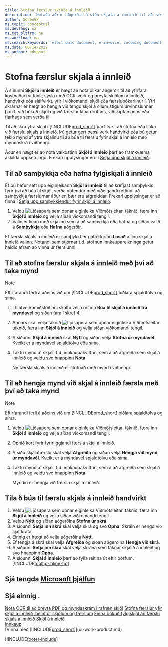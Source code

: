 ```yaml
---
title: Stofna færslur skjala á innleið
description: 'Notaðu aðrar aðgerðir á síðu skjala á innleið til að fara yfir kvittanir vegna kostnaðar, hafa umsjón með OCR-verkum, umbreyta skrám skjala á innleið og hengja ytri skrár við.'
author: SorenGP
ms.topic: conceptual
ms.devlang: na
ms.tgt_pltfrm: na
ms.workload: na
ms.search.keywords: 'electronic document, e-invoice, incoming document, OCR, ecommerce, document exchange, import invoice'
ms.date: 06/14/2022
ms.author: edupont
---
```

# Stofna færslur skjala á innleið

Á síðunni **Skjöl á innleið** er hægt að nota ólíkar aðgerðir til að yfirfara kostnaðarkvittanir, sýsla með OCR-verk og breyta skjölum á innleið, handvirkt eða sjálfvirkt, yfir í viðkomandi skjöl eða færslubókarlínur í. Ytri skrárnar er hægt að hengja við tengd skjöl á öllum stigum úrvinnslunnar, þ.m.t. við bókuð skjöl og við færslur lánardrottins, viðskiptamanns eða fjárhags sem verða til.

Til að skrá ytra skjal í [!INCLUDE[prod_short](includes/prod_short.md)] þarf fyrst að stofna eða ljúka við færslu skjals á innleið. Þú getur gert þessi verk handvirkt eða þú getur tekið mynd af ytra skjalinu til að búa til færslu fyrir skjal á innleið með myndaskrá í viðhengi.

Áður en hægt er að nota valkostinn **Skjöl á innleið** þarf að framkvæma áskilda uppsetningu. Frekari upplýsingar eru í [Setja upp skjöl á innleið](across-how-setup-income-documents.md).

## Til að samþykkja eða hafna fylgiskjali á innleið

Ef þú hefur sett upp eiginleikann **Skjöl á innleið** til að krefjast samþykkis fyrir því að búa til skjöl, verða notendur með viðeigandi réttindi að samþykkja færslurnar áður en þær eru afgreiddar. Frekari upplýsingar er að finna í [Setja upp samþykkjendur fyrir skjöl á innleið](across-how-setup-income-documents.md#to-set-up-approvers-of-incoming-document-records).

1. Veldu ![Ljósapera sem opnar eiginleika Viðmótsleitar.](media/ui-search/search_small.png "Segðu mér hvað þú vilt gera") táknið, færa inn **Skjöl á innleið** og velja síðan viðkomandi tengil.
2. Valin er línan með skjalinu sem á að samþykkja eða hafna og síðan valið á **Samþykkja** eða **Hafna** aðgerðir.

Ef færsla skjals á innleið er samþykkt er gátreiturinn **Losað** á línu skjal á innleið valinn. Notandi sem stjórnar t.d. stofnun innkaupareikninga getur haldið áfram að vinna úr færslunni.

## Til að stofna færslur skjala á innleið með því að taka mynd

> [!NOTE]  
> Eftirfarandi ferli á aðeins við um [!INCLUDE[prod_short](includes/prod_short.md)] biðlara spjaldtölva og síma.

1. Í hlutverkamiðstöðinni skaltu velja reitinn **Búa til skjal á innleið frá myndavél** og síðan fara í skref 4.
2. Annars skal velja táknið ![Ljósapera sem opnar eiginleika Viðmótsleitar](media/ui-search/search_small.png "Segðu mér hvað þú vilt gera"). táknið, færa inn **Skjöl á innleið** og velja síðan viðkomandi tengil.
3. Á síðunni **Skjöl á innleið** skal **Nýtt** og síðan velja **Stofna úr myndavél**. Kveikt er á myndavél spjaldtölvu eða síma.
4. Taktu mynd af skjali, t.d. innkaupakvittun, sem á að afgreiða sem skjal á innleið og veldu svo hnappinn **Nota**.

    Ný færsla skjals á innleið er stofnað með mynd í viðhengi.

## Til að hengja mynd við skjal á innleið færsla með því að taka mynd

> [!NOTE]  
> Eftirfarandi ferli á aðeins við um [!INCLUDE[prod_short](includes/prod_short.md)] biðlara spjaldtölva og síma.

1. Veldu ![Ljósapera sem opnar eiginleika Viðmótsleitar.](media/ui-search/search_small.png "Segðu mér hvað þú vilt gera") táknið, færa inn **Skjöl á innleið** og velja síðan viðkomandi tengil.
2. Opnið kort fyrir fyrirliggjandi færsla skjal á innleið.
3. Á síðu skjalafærslu skal velja **Afgreiða** og síðan velja **Hengja við mynd úr myndavél**. Kveikt er á myndavél spjaldtölvu eða síma.
4. Taktu mynd af skjali, t.d. innkaupakvittun, sem á að afgreiða sem skjal á innleið og veldu svo hnappinn **Nota**.

    Myndin er hengja við færsla skjal á innleið.

## Tila ð búa til færslu skjals á innleið handvirkt

1. Veldu ![Ljósapera sem opnar eiginleika Viðmótsleitar.](media/ui-search/search_small.png "Segðu mér hvað þú vilt gera") táknið, færa inn **Skjöl á innleið** og velja síðan viðkomandi tengil.
2. Veldu **Nýtt** og síðan aðgerðina **Stofna úr skrá**.  
3. Á síðunni **Setja inn skrá** skal velja skrá og svo **Opna**. Skráin er hengd við sjálfkrafa.
4. Einnig er hægt að velja aðgerðina **Nýtt**.
5. Ef tengja á skrá skal velja **Afgreiða** og síðan aðgerðina **Hengja við skrá**.
6. Á síðunni **Setja inn skrá** skal velja skrána sem táknar skjalið á innleið og svo hnappinn **Opna**.
7. Á síðunni **Skjal á innleið** þarf að fylla reitina út eftir þörfum. [!INCLUDE[tooltip-inline-tip](includes/tooltip-inline-tip_md.md)]

## Sjá tengda [Microsoft þjálfun](/training/modules/incoming-documents-dynamics-365-business-central/)

## Sjá einnig .

[Nota OCR til að breyta PDF og myndaskrám í rafræn skjöl](across-how-use-ocr-pdf-images-files.md)
[Stofna færslur yfir skjöl á innleið, beint úr skjölum og færslum](across-how-connect-disconnect-income-document-records.md)
[Finna bókuð fylgiskjöl án færslu skjals á innleið](across-how-find-posted-documents-without-income-document-records.md)
[Skjöl á innleið](across-income-documents.md)  
[Innkaup](purchasing-manage-purchasing.md)  
[Vinna með [!INCLUDE[prod_short](includes/prod_short.md)]](ui-work-product.md)


[!INCLUDE[footer-include](includes/footer-banner.md)]
